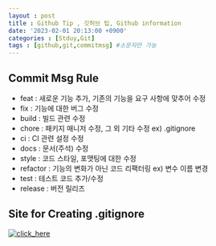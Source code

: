 ```yaml
---
layout : post
title : Github Tip , 깃허브 팁, Github information
date: '2023-02-01 20:13:00 +0900'
categories : [Stduy,Git]
tags : [github,git,commitmsg] #소문자만 가능
---
```


## Commit Msg Rule
-   feat : 새로운 기능 추가, 기존의 기능을 요구 사항에 맞추어 수정
-   fix : 기능에 대한 버그 수정
-   build : 빌드 관련 수정
-   chore : 패키지 매니저 수정, 그 외 기타 수정 ex) .gitignore
-   ci : CI 관련 설정 수정
-   docs : 문서(주석) 수정
-   style : 코드 스타일, 포맷팅에 대한 수정
-   refactor : 기능의 변화가 아닌 코드 리팩터링 ex) 변수 이름 변경
-   test : 테스트 코드 추가/수정
-   release : 버전 릴리즈

## Site for Creating .gitignore
[![click_here](https://user-images.githubusercontent.com/71093890/216028175-f0d2c918-ef5d-4ea5-9803-87b0e558de4a.jpg)](https://www.toptal.com/developers/gitignore)


